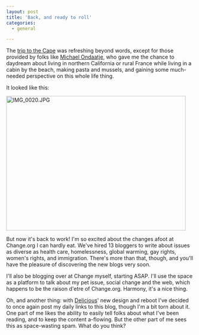 ```yaml
---
layout: post
title: 'Back, and ready to roll'
categories:
  - general

---
```


<p>The <a href="http://www.levjoy.com/blog/2008/07/27/time-off/">trip to the Cape</a> was refreshing beyond words, except for those provided by folks like <a href="http://www.goodreads.com/book/show/80063.Divisadero">Michael Ondaatje</a>, who gave me the chance to daydream about living in northern California or rural France while living in a cabin by the beach, making pasta and mussels, and gaining some much-needed perspective on this whole life thing.</p>
<p>It looked like this:</p>
<p><img src="http://www.levjoy.com/blog/wp-content/uploads/2008/08/img-0020.jpg" width="480" height="360" alt="IMG_0020.JPG" /></p>
<p>But now it's back to work! I'm so excited about the changes afoot at Change.org I can hardly eat. We've hired 13 bloggers to write about issues as diverse as health care, homelessness, global warming, gay rights, women's rights, and immigration. There's more than that, though, and you'll have the pleasure of discovering the new blogs very soon.<br /></p>
<p>I'll also be blogging over at Change myself, starting ASAP. I'll use the space as a platform to talk about my pet issue, social change and the web, which happens to be the raison d'etre of Change.org. Harmony, it's a nice thing.</p>
<p>Oh, and another thing: with <a href="http://delicious.com/levjoy1">Delicious</a>' new design and reboot I've decided to once again post my daily links to this blog, though I'm a bit torn about it. One part of me likes the ability to easily tell folks about what I've been reading, and to keep the content a-flowing. But the other part of me sees this as space-wasting spam. What do you think?</p>

